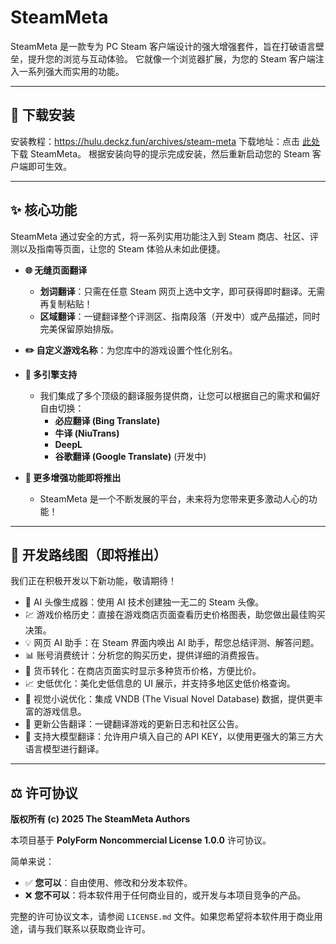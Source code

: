 # SteamMeta

SteamMeta 是一款专为 PC Steam 客户端设计的强大增强套件，旨在打破语言壁垒，提升您的浏览与互动体验。
它就像一个浏览器扩展，为您的 Steam 客户端注入一系列强大而实用的功能。

---

## 🚀 下载安装

安装教程：https://hulu.deckz.fun/archives/steam-meta
下载地址：点击 [此处](https://dl.g.deckz.fun/meta/0.0.9/meta-amd64-installer.exe) 下载 SteamMeta。
根据安装向导的提示完成安装，然后重新启动您的 Steam 客户端即可生效。

---

## ✨ 核心功能

SteamMeta 通过安全的方式，将一系列实用功能注入到 Steam 商店、社区、评测以及指南等页面，让您的 Steam 体验从未如此便捷。

*   **🌐 无缝页面翻译**
    *   **划词翻译**：只需在任意 Steam 网页上选中文字，即可获得即时翻译。无需再复制粘贴！
    *   **区域翻译**：一键翻译整个评测区、指南段落（开发中）或产品描述，同时完美保留原始排版。

*   **✏️ 自定义游戏名称**：为您库中的游戏设置个性化别名。

*   **🧠 多引擎支持**
    *   我们集成了多个顶级的翻译服务提供商，让您可以根据自己的需求和偏好自由切换：
        *   **必应翻译 (Bing Translate)**
        *   **牛译 (NiuTrans)**
        *   **DeepL**
        *   **谷歌翻译 (Google Translate)** (开发中)

*   **🎨 更多增强功能即将推出**
    *   SteamMeta 是一个不断发展的平台，未来将为您带来更多激动人心的功能！

---

## 🚀 开发路线图（即将推出）

我们正在积极开发以下新功能，敬请期待！

* 🤖 AI 头像生成器：使用 AI 技术创建独一无二的 Steam 头像。
* 💹 游戏价格历史：直接在游戏商店页面查看历史价格图表，助您做出最佳购买决策。
* 💡 网页 AI 助手：在 Steam 界面内唤出 AI 助手，帮您总结评测、解答问题。
* 📊 账号消费统计：分析您的购买历史，提供详细的消费报告。
* 💱 货币转化：在商店页面实时显示多种货币价格，方便比价。
* 📈 史低优化：美化史低信息的 UI 展示，并支持多地区史低价格查询。
* 📖 视觉小说优化：集成 VNDB (The Visual Novel Database) 数据，提供更丰富的游戏信息。
* 📢 更新公告翻译：一键翻译游戏的更新日志和社区公告。
* 🧠 支持大模型翻译：允许用户填入自己的 API KEY，以使用更强大的第三方大语言模型进行翻译。

---

## ⚖️ 许可协议

**版权所有 (c) 2025 The SteamMeta Authors**

本项目基于 **PolyForm Noncommercial License 1.0.0** 许可协议。

简单来说：
*   ✅ **您可以**：自由使用、修改和分发本软件。
*   ❌ **您不可以**：将本软件用于任何商业目的，或开发与本项目竞争的产品。

完整的许可协议文本，请参阅 `LICENSE.md` 文件。如果您希望将本软件用于商业用途，请与我们联系以获取商业许可。
